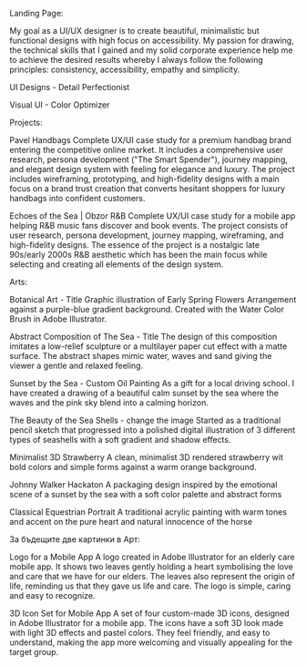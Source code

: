 Landing Page:

My goal as a UI/UX designer is to create beautiful, minimalistic but functional designs with high focus on accessibility. My passion for drawing, the technical skills that I gained and my solid corporate experience help me to achieve the desired results whereby I always follow the following principles: consistency, accessibility, empathy and simplicity.

UI Designs - 
Detail Perfectionist

Visual UI - Color Optimizer

Projects: 

Pavel Handbags
Complete UX/UI case study for a premium handbag brand entering the competitive online market. It includes a comprehensive user research, persona development ("The Smart Spender"), journey mapping, and elegant design system with feeling for elegance and luxury. The project includes wireframing, prototyping, and high-fidelity designs with a main focus on a brand trust creation that converts hesitant shoppers for luxury handbags into confident customers.


Echoes of the Sea | Obzor R&B
Complete UX/UI case study for a mobile app helping R&B music fans discover and book events. The project consists of user research, persona development, journey mapping, wireframing, and high-fidelity designs. The essence of the project is a nostalgic late 90s/early 2000s R&B aesthetic which has been the main focus while selecting and creating all elements of the design system.


Arts: 


Botanical Art - Title
Graphic illustration of Early Spring Flowers Arrangement against a purple-blue gradient background. Created with the Water Color Brush in Adobe Illustrator. 

Abstract Composition of The Sea - Title
The design of this composition imitates a low-relief sculpture or a multilayer paper cut effect with a matte surface. The abstract shapes mimic water, waves and sand giving the viewer a gentle and relaxed feeling. 

Sunset by the Sea - Custom Oil Painting
As a gift for a local driving school. I have created a drawing of a beautiful calm sunset by the sea where the waves and the pink sky blend into a calming horizon. 

The Beauty of the Sea Shells - change the image
Started as a traditional pencil sketch that progressed into a polished digital illustration of 3 different types of seashells with a soft gradient and shadow effects.

Minimalist 3D Strawberry
A clean, minimalist 3D rendered strawberry wit bold colors and simple forms against a warm orange background.

Johnny Walker Hackaton
A packaging design inspired by the emotional scene of a sunset by the sea with a soft color palette and abstract forms

Classical Equestrian Portrait
A traditional acrylic painting with warm tones and accent on the pure heart and natural innocence of the horse

За бъдещите две картинки в Арт:

Logo for a Mobile App
A logo created in Adobe Illustrator for an elderly care mobile app. It shows two leaves gently holding a heart symbolising the love and care that we have for our elders. The leaves also represent the origin of life, reminding us that they gave us life and care.
The logo is simple, caring and easy to recognize.

3D Icon Set for Mobile App
A set of four custom-made 3D icons, designed in Adobe Illustrator for a mobile app. The icons have a soft 3D look made with light 3D effects and pastel colors. They feel friendly, and easy to understand, making the app more welcoming and visually appealing for the target group.